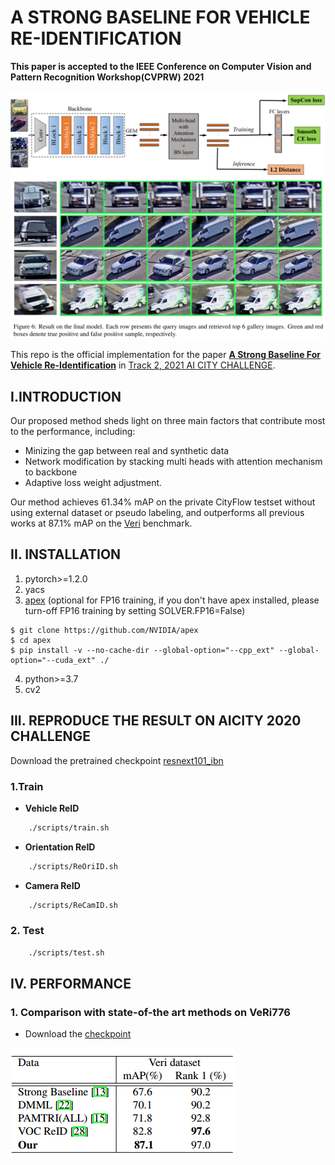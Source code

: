 # A STRONG BASELINE FOR VEHICLE RE-IDENTIFICATION
**This paper is accepted to the IEEE Conference on Computer Vision and Pattern Recognition Workshop(CVPRW) 2021**

![](./images/framework.png)
![](images/illustrated.png)

This repo is the official implementation for the paper [**A Strong Baseline For Vehicle Re-Identification**](./images/paper.pdf) in [Track 2, 2021 AI CITY CHALLENGE](https://www.aicitychallenge.org/).


## I.INTRODUCTION
Our proposed method sheds light on three main factors that contribute most to the performance, including:
+ Minizing the gap between real and synthetic data
+ Network modification by stacking multi heads with attention mechanism to backbone
+ Adaptive loss weight adjustment.

Our method achieves 61.34% mAP on the private CityFlow testset without using external dataset or pseudo labeling, and outperforms all previous works at 87.1% mAP on the [Veri](https://vehiclereid.github.io/VeRi/) benchmark.

## II. INSTALLATION
1. pytorch>=1.2.0
2. yacs
3. [apex](https://github.com/NVIDIA/apex) (optional for FP16 training, if you don't have apex installed, please turn-off FP16 training by setting SOLVER.FP16=False)
````
$ git clone https://github.com/NVIDIA/apex
$ cd apex
$ pip install -v --no-cache-dir --global-option="--cpp_ext" --global-option="--cuda_ext" ./
````
4. python>=3.7
5. cv2
## III. REPRODUCE THE RESULT ON AICITY 2020 CHALLENGE
Download the pretrained checkpoint [resnext101_ibn](https://drive.google.com/file/d/197nnkY9fZpiE-96B31V59DB-2rm-ZxbG/view?usp=sharing)

### 1.Train

+ **Vehicle ReID**
```bash
    ./scripts/train.sh
```

+ **Orientation ReID**
```bash
    ./scripts/ReOriID.sh
```

+ **Camera ReID**
```bash
    ./scripts/ReCamID.sh
```

### 2. Test
```bash
    ./scripts/test.sh
```


## IV. PERFORMANCE

### 1. Comparison with state-of-the art methods on VeRi776
+ Download the [checkpoint](https://drive.google.com/file/d/1iOwk054Fs2pbqnOTQ0UJSv7Yhhk7IRun/view?usp=sharing)

![](images/veri.png)



